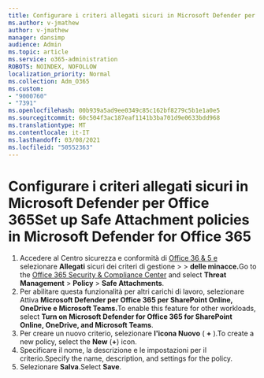 ```yaml
---
title: Configurare i criteri allegati sicuri in Microsoft Defender per Office 365
ms.author: v-jmathew
author: v-jmathew
manager: dansimp
audience: Admin
ms.topic: article
ms.service: o365-administration
ROBOTS: NOINDEX, NOFOLLOW
localization_priority: Normal
ms.collection: Adm_O365
ms.custom:
- "9000760"
- "7391"
ms.openlocfilehash: 00b939a5ad9ee0349c85c162bf8279c5b1e1a0e5
ms.sourcegitcommit: 60c504f3ac187eaf1141b3ba701d9e0633bdd968
ms.translationtype: MT
ms.contentlocale: it-IT
ms.lasthandoff: 03/08/2021
ms.locfileid: "50552363"
---
```

# <a name="set-up-safe-attachment-policies-in-microsoft-defender-for-office-365"></a><span data-ttu-id="e2e89-102">Configurare i criteri allegati sicuri in Microsoft Defender per Office 365</span><span class="sxs-lookup"><span data-stu-id="e2e89-102">Set up Safe Attachment policies in Microsoft Defender for Office 365</span></span>

1. <span data-ttu-id="e2e89-103">Accedere al Centro sicurezza e conformità di [Office 36 & 5 e](https://go.microsoft.com/fwlink/p/?linkid=2077143) selezionare **Allegati** sicuri dei criteri di gestione  >    >  **delle minacce.**</span><span class="sxs-lookup"><span data-stu-id="e2e89-103">Go to the [Office 365 Security & Compliance Center](https://go.microsoft.com/fwlink/p/?linkid=2077143) and select **Threat Management** > **Policy** > **Safe Attachments**.</span></span>
2. <span data-ttu-id="e2e89-104">Per abilitare questa funzionalità per altri carichi di lavoro, selezionare Attiva **Microsoft Defender per Office 365 per SharePoint Online, OneDrive e Microsoft Teams.**</span><span class="sxs-lookup"><span data-stu-id="e2e89-104">To enable this feature for other workloads, select **Turn on Microsoft Defender for Office 365 for SharePoint Online, OneDrive, and Microsoft Teams**.</span></span>
3. <span data-ttu-id="e2e89-105">Per creare un nuovo criterio, selezionare **l'icona Nuovo** ( **+** ).</span><span class="sxs-lookup"><span data-stu-id="e2e89-105">To create a new policy, select the **New** (**+**) icon.</span></span>
4. <span data-ttu-id="e2e89-106">Specificare il nome, la descrizione e le impostazioni per il criterio.</span><span class="sxs-lookup"><span data-stu-id="e2e89-106">Specify the name, description, and settings for the policy.</span></span>
5. <span data-ttu-id="e2e89-107">Selezionare **Salva**.</span><span class="sxs-lookup"><span data-stu-id="e2e89-107">Select **Save**.</span></span>
